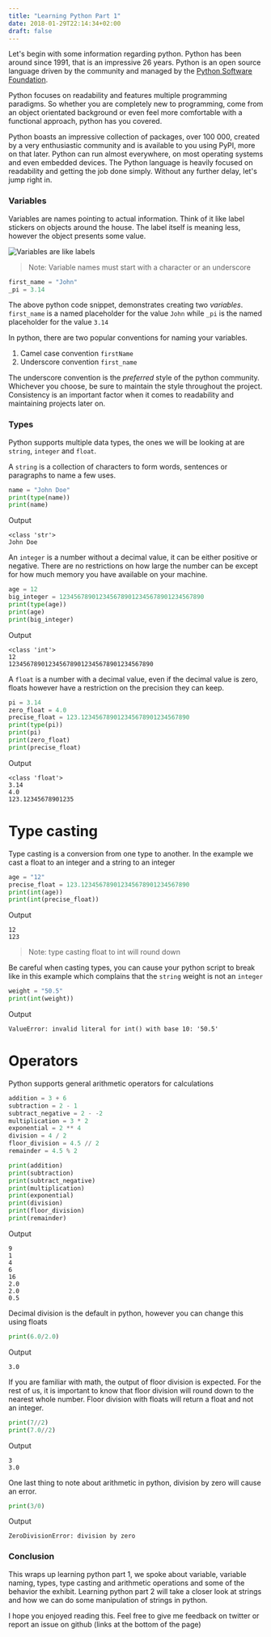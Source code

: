 ```yaml
---
title: "Learning Python Part 1"
date: 2018-01-29T22:14:34+02:00
draft: false
---
```


Let's begin with some information regarding python. Python has been around since 1991, that is an impressive 26 years. Python is an open source language driven by the community and managed by the [Python Software Foundation](https://www.python.org/psf-landing/ "Python Software Foundation").

Python focuses on readability and features multiple programming paradigms. So whether you are completely new to programming, come from an object orientated background or even feel more comfortable with a functional approach, python has you covered.

Python boasts an impressive collection of packages, over 100 000, created by a very enthusiastic community and is available to you using PyPI, more on that later. Python can run almost everywhere, on most operating systems and even embedded devices. The Python language is heavily focused on readability and getting the job done simply. Without any further delay, let's jump right in.

### Variables

Variables are names pointing to actual information. Think of it like label stickers on objects around the house. The label itself is meaning less, however the object presents some value.

![Variables are like labels](variables-are-labels.png)

> Note: Variable names must start with a character or an underscore

``` python
first_name = "John"
_pi = 3.14
```

The above python code snippet, demonstrates creating two *variables*. `first_name` is a named placeholder for the value `John` while `_pi` is the named placeholder for the value `3.14`

In python, there are two popular conventions for naming your variables.

1. Camel case convention `firstName`
2. Underscore convention `first_name`

The underscore convention is the *preferred* style of the python community. Whichever you choose, be sure to maintain the style throughout the project. Consistency is an important factor when it comes to readability and maintaining projects later on.


### Types

Python supports multiple data types, the ones we will be looking at are `string`, `integer` and `float`.

A `string` is a collection of characters to form words, sentences or paragraphs to name a few uses.

``` python
name = "John Doe"
print(type(name))
print(name)
```

Output

``` shell
<class 'str'>
John Doe
```

An `integer` is a number without a decimal value, it can be either positive or negative. There are no restrictions on how large the number can be except for how much memory you have available on your machine.

``` python
age = 12
big_integer = 1234567890123456789012345678901234567890
print(type(age))
print(age)
print(big_integer)
```

Output

``` shell
<class 'int'>
12
1234567890123456789012345678901234567890
```

A `float` is a number with a decimal value, even if the decimal value is zero, floats however have a restriction on the precision they can keep.

```python
pi = 3.14
zero_float = 4.0
precise_float = 123.123456789012345678901234567890
print(type(pi))
print(pi)
print(zero_float)
print(precise_float)
```

Output

``` shell
<class 'float'>
3.14
4.0
123.12345678901235
```

# Type casting

Type casting is a conversion from one type to another. In the example we cast a float to an integer and a string to an integer

``` python
age = "12"
precise_float = 123.123456789012345678901234567890
print(int(age))
print(int(precise_float))
```

Output

``` shell
12
123
```

>Note: type casting float to int will round down

Be careful when casting types, you can cause your python script to break like in this example which complains that the `string` weight is not an `integer`

``` python
weight = "50.5"
print(int(weight))
```

Output

``` shell
ValueError: invalid literal for int() with base 10: '50.5'
```

# Operators

Python supports general arithmetic operators for calculations

``` python
addition = 3 + 6
subtraction = 2 - 1
subtract_negative = 2 - -2
multiplication = 3 * 2
exponential = 2 ** 4
division = 4 / 2
floor_division = 4.5 // 2
remainder = 4.5 % 2

print(addition)
print(subtraction)
print(subtract_negative)
print(multiplication)
print(exponential)
print(division)
print(floor_division)
print(remainder)
```

Output

``` shell
9
1
4
6
16
2.0
2.0
0.5
```

Decimal division is the default in python, however you can change this using floats

``` python
print(6.0/2.0)
```

Output

``` shell
3.0
```

If you are familiar with math, the output of floor division is expected. For the rest of us, it is important to know that floor division will round down to the nearest whole number.
Floor division with floats will return a float and not an integer.

``` python
print(7//2)
print(7.0//2)
```

Output

``` shell
3
3.0
```

One last thing to note about arithmetic in python, division by zero will cause an error.

``` python
print(3/0)
```

Output

``` shell
ZeroDivisionError: division by zero
```

### Conclusion

This wraps up learning python part 1, we spoke about variable, variable naming, types, type casting and arithmetic operations and some of the behavior the exhibit. Learning python part 2 will take a closer look at strings and how we can do some manipulation of strings in python.

I hope you enjoyed reading this. Feel free to give me feedback on twitter or report an issue on github (links at the bottom of the page)